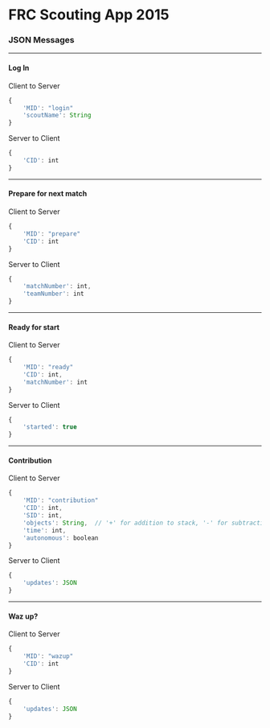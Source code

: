 # FRC Scouting App 2015 #
### JSON Messages ###
---
#### Log In ####
Client to Server
```javascript
{
    'MID': "login"
    'scoutName': String
}
```
Server to Client
```javascript
{
    'CID': int
}
```
---
#### Prepare for next match  ####
Client to Server
```javascript
{
    'MID': "prepare"
    'CID': int
}
```
Server to Client
```javascript
{
    'matchNumber': int,
    'teamNumber': int
}
```
---
#### Ready for start ####
Client to Server
```javascript
{
    'MID': "ready"
    'CID': int,
    'matchNumber': int
}
```
Server to Client
```javascript
{
    'started': true
}
```
---
#### Contribution ####
Client to Server
```javascript
{
    'MID': "contribution"
    'CID': int,
    'SID': int,
    'objects': String,  // '+' for addition to stack, '-' for subtraction from stack, and 'x' for knocked over removal
    'time': int,
    'autonomous': boolean
}
```
Server to Client
```javascript
{
    'updates': JSON
}
```
---
#### Waz up? ####
Client to Server
```javascript
{
    'MID': "wazup"
    'CID': int
}
```
Server to Client
```javascript
{
    'updates': JSON
}
```